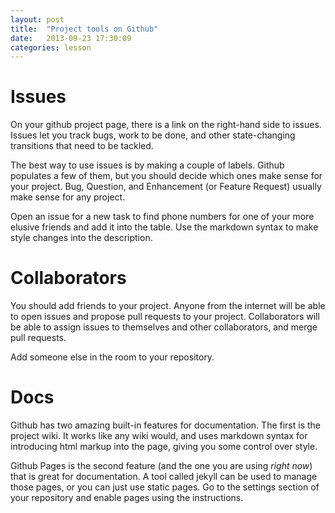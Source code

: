 ```yaml
---
layout: post
title:  "Project tools on Github"
date:   2013-09-23 17:30:09
categories: lesson
---
```


# Issues

On your github project page, there is a link on the right-hand side to issues.
Issues let you track bugs, work to be done, and other state-changing transitions
that need to be tackled.

The best way to use issues is by making a couple of labels. Github populates a
few of them, but you should decide which ones make sense for your project. Bug,
Question, and Enhancement (or Feature Request) usually make sense for any
project.

Open an issue for a new task to find phone numbers for one of your more elusive
friends and add it into the table. Use the markdown syntax to make style changes
into the description.

# Collaborators

You should add friends to your project. Anyone from the internet will be able to
open issues and propose pull requests to your project. Collaborators will be
able to assign issues to themselves and other collaborators, and merge pull
requests.

Add someone else in the room to your repository.

# Docs

Github has two amazing built-in features for documentation. The first is the
project wiki. It works like any wiki would, and uses markdown syntax for
introducing html markup into the page, giving you some control over style.

Github Pages is the second feature (and the one you are using *right now*) that
is great for documentation. A tool called jekyll can be used to manage those
pages, or you can just use static pages. Go to the settings section of your
repository and enable pages using the instructions.

